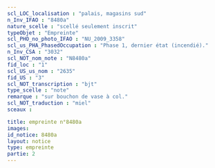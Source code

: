 ```yaml
---
scl_LOC_localisation : "palais, magasins sud"
n_Inv_IFAO : "8480a"
nature_scelle : "scellé seulement inscrit"
typeObjet : "Empreinte"
scl_PHO_no_photo_IFAO : "NU_2009_3358"
scl_us_PHA_PhasedOccupation : "Phase 1, dernier état (incendié)."
n_Inv_CSA : "3032"
scl_NOT_nom_note : "N8480a"
fid_loc : "1"
scl_US_us_nom : "2635"
fid_US : "3"
scl_NOT_transcription : "bjt"
type_scelle : "note"
remarque : "sur bouchon de vase à col."
scl_NOT_traduction : "miel"
sceaux :

title: empreinte n°8480a
images: 
id_notice: 8480a
layout: notice
type: empreinte
partie: 2
---
```

